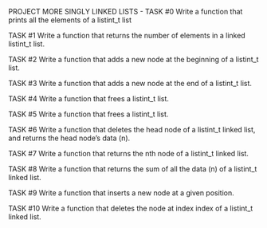 PROJECT MORE SINGLY LINKED LISTS - 
TASK #0 Write a function that prints all the elements of a listint_t list

TASK #1 Write a function that returns the number of elements in a linked listint_t list.

TASK #2 Write a function that adds a new node at the beginning of a listint_t list.

TASK #3 Write a function that adds a new node at the end of a listint_t list.

TASK #4 Write a function that frees a listint_t list.

TASK #5 Write a function that frees a listint_t list.

TASK #6 Write a function that deletes the head node of a listint_t linked list, and returns the head node’s data (n).

TASK #7 Write a function that returns the nth node of a listint_t linked list.

TASK #8 Write a function that returns the sum of all the data (n) of a listint_t linked list.

TASK #9 Write a function that inserts a new node at a given position.

TASK #10 Write a function that deletes the node at index index of a listint_t linked list.
